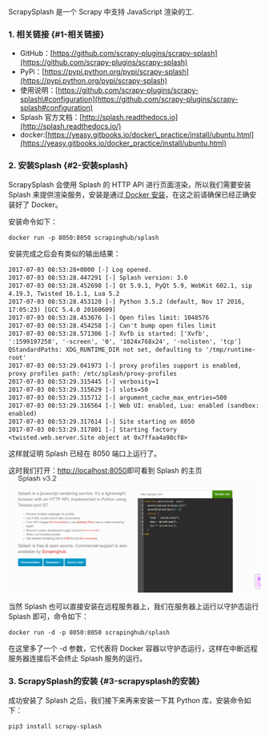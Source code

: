 ScrapySplash 是一个 Scrapy 中支持 JavaScript 渲染的工.

### 1. 相关链接 {#1-相关链接}

* GitHub：[https://github.com/scrapy-plugins/scrapy-splash](https://github.com/scrapy-plugins/scrapy-splash)
* PyPi：[https://pypi.python.org/pypi/scrapy-splash](https://pypi.python.org/pypi/scrapy-splash)
* 使用说明：[https://github.com/scrapy-plugins/scrapy-splash\#configuration](https://github.com/scrapy-plugins/scrapy-splash#configuration)
* Splash 官方文档：[http://splash.readthedocs.io](http://splash.readthedocs.io/)
* docker:[https://yeasy.gitbooks.io/docker\_practice/install/ubuntu.html](https://yeasy.gitbooks.io/docker_practice/install/ubuntu.html)

### 2. 安装Splash {#2-安装splash}

ScrapySplash 会使用 Splash 的 HTTP API 进行页面渲染，所以我们需要安装 Splash 来提供渲染服务，安装是通过[ Docker 安装](https://yeasy.gitbooks.io/docker_practice/install/ubuntu.html)，在这之前请确保已经正确安装好了 Docker。

安装命令如下：

```
docker run -p 8050:8050 scrapinghub/splash
```

安装完成之后会有类似的输出结果：

```
2017-07-03 08:53:28+0000 [-] Log opened.
2017-07-03 08:53:28.447291 [-] Splash version: 3.0
2017-07-03 08:53:28.452698 [-] Qt 5.9.1, PyQt 5.9, WebKit 602.1, sip 4.19.3, Twisted 16.1.1, Lua 5.2
2017-07-03 08:53:28.453120 [-] Python 3.5.2 (default, Nov 17 2016, 17:05:23) [GCC 5.4.0 20160609]
2017-07-03 08:53:28.453676 [-] Open files limit: 1048576
2017-07-03 08:53:28.454258 [-] Can't bump open files limit
2017-07-03 08:53:28.571306 [-] Xvfb is started: ['Xvfb', ':1599197258', '-screen', '0', '1024x768x24', '-nolisten', 'tcp']
QStandardPaths: XDG_RUNTIME_DIR not set, defaulting to '/tmp/runtime-root'
2017-07-03 08:53:29.041973 [-] proxy profiles support is enabled, proxy profiles path: /etc/splash/proxy-profiles
2017-07-03 08:53:29.315445 [-] verbosity=1
2017-07-03 08:53:29.315629 [-] slots=50
2017-07-03 08:53:29.315712 [-] argument_cache_max_entries=500
2017-07-03 08:53:29.316564 [-] Web UI: enabled, Lua: enabled (sandbox: enabled)
2017-07-03 08:53:29.317614 [-] Site starting on 8050
2017-07-03 08:53:29.317801 [-] Starting factory 
<twisted.web.server.Site object at 0x7ffaa4a98cf8>
```

这样就证明 Splash 已经在 8050 端口上运行了。

这时我们打开：[http://localhost:8050](http://localhost:8050/)即可看到 Splash 的主页![](/assets/1.8.3-1.png)

当然 Splash 也可以直接安装在远程服务器上，我们在服务器上运行以守护态运行 Splash 即可，命令如下：

```
docker run -d -p 8050:8050 scrapinghub/splash
```

在这里多了一个 -d 参数，它代表将 Docker 容器以守护态运行，这样在中断远程服务器连接后不会终止 Splash 服务的运行。

### 3. ScrapySplash的安装 {#3-scrapysplash的安装}

成功安装了 Splash 之后，我们接下来再来安装一下其 Python 库，安装命令如下：

```
pip3 install scrapy-splash
```



